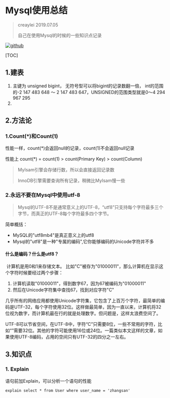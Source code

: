 # Mysql使用总结

> creaylei 2019.07.05 
>
> 自己在使用Mysql的时候的一些知识点记录

[![github](https://img.shields.io/badge/github-mysql-brightgreen.svg)](https://github.com/creaylei/learngit)

[TOC]

## 1.建表

1. 主键为 unsigned bigint， 无符号型可以将bigint的记录数翻一倍， int的范围的-2
   147 483 648 ～ 2 147 483 647，UNSIGNED的范围类型就是0～4 294 967 295
2. 

## 2.方法论

### 1.Count(*)和Count(1)

性能一样，count(*)会返回null的记录，count(1)不会返回null记录

性能上 count(*) = count(1) > count(Primary Key) > count(Column)

> MyIsam引擎会存储行数，所以会直接返回记录数
>
> InnoDB引擎需要查询所有记录，稍微比MyIsam慢一些

### 2.永远不要在Mysql中使用utf-8

> Mysql的UTF-8不是通常意义上的UTF-8，“utf8”只支持每个字符最多三个字节，而真正的UTF-8每个字符最多四个字节。

简单概括：

- MySQL的"utf8mb4"是真正意义上的utf8
- Mysql的"utf8"是一种"专属的编码",它你能够编码的Unicode字符并不多

#### 什么是编码？什么是utf8？

​	计算机是用0和1来存储文本。 比如"C"被存为"01000011"，那么计算机在显示这个字符时候要经过两个步骤：

1. 计算机读取"01000011"，得到数字67，因为67被编码为"01000011"
2. 然后在Unicode字符集中查找67，找到对应字符"C"

几乎所有的网络应用都使用Unicode字符集，它包含了上百万个字符，最简单的编码是UTF-32，每个字符使用32位。这样做最简单，因为一直以来，计算机将32位视为数字，而计算机最在行的就是处理数字。但问题是，这样太浪费空间了。

UTF-8可以节省空间，在UTF-8中，字符“C”只需要8位，一些不常用的字符，比如“”需要32位。其他的字符可能使用16位或24位。一篇类似本文这样的文章，如果使用UTF-8编码，占用的空间只有UTF-32的四分之一左右。



## 3.知识点

### 1. Explain

语句前加Explain，可以分析一个语句的性能

`explain select * from User where user_name = 'zhangsan'`



